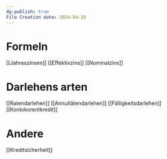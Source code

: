 ```yaml
---
dg-publish: true
File Creation date: 2024-04-19
---
```

# Formeln
[[Jahreszinsen]]
[[Effektivzins]]
[[Nominalzins]]
# Darlehens arten
[[Ratendarlehen]]
[[Annuitätendarlehen]]
[[Fälligkeitsdarlehen]]
[[Kontokorentkredit]]
# Andere
[[Kreditsicherheit]]
